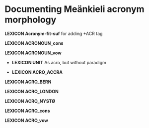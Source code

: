 
# Documenting Meänkieli acronym morphology

**LEXICON Acronym-fit-suf** for adding +ACR tag

**LEXICON ACRONOUN_cons**

**LEXICON ACRONOUN_vow**

 * **LEXICON UNIT**  As acro, but without paradigm

 * **LEXICON ACRO_ACCRA** 

**LEXICON ACRO_BERN**

**LEXICON ACRO_LONDON**

**LEXICON ACRO_NYSTØ**

**LEXICON ACRO_cons**

**LEXICON ACRO_vow**












